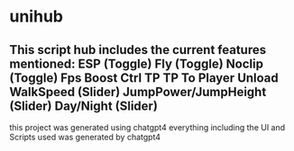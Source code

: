# unihub
This script hub includes the current features mentioned:
ESP (Toggle)
Fly (Toggle)
Noclip (Toggle)
Fps Boost
Ctrl TP
TP To Player
Unload
WalkSpeed (Slider)
JumpPower/JumpHeight (Slider)
Day/Night (Slider)
-------------------------------

this project was generated using chatgpt4
everything including the UI and Scripts used was generated by chatgpt4
